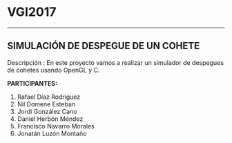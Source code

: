 # VGI2017
---
## SIMULACIÓN DE DESPEGUE DE UN COHETE
Descripción :
En este proyecto vamos a realizar un simulador de despegues de cohetes usando OpenGL y C.

__PARTICIPANTES:__
1. Rafael Díaz Rodríguez
2. Nil Domene Esteban
3. Jordi González Cano
4. Daniel Herbón Méndez
5. Francisco Navarro Morales
6. Jonatán Luzón Montaño
